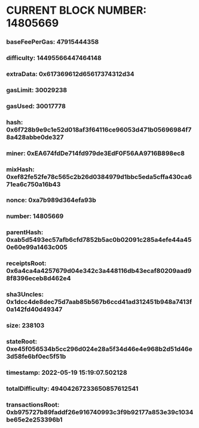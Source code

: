 # CURRENT BLOCK NUMBER: 14805669

### baseFeePerGas: 47915444358
### difficulty: 14495566447464148
### extraData: 0x617369612d65617374312d34
### gasLimit: 30029238
### gasUsed: 30017778
### hash: 0x6f728b9e9c1e52d018af3f64116ce96053d471b05696984f78a428abbe0de327
### miner: 0xEA674fdDe714fd979de3EdF0F56AA9716B898ec8
### mixHash: 0xef82fe52fe78c565c2b26d0384979d1bbc5eda5cffa430ca671ea6c750a16b43
### nonce: 0xa7b989d364efa93b
### number: 14805669
### parentHash: 0xab5d5493ec57afb6cfd7852b5ac0b02091c285a4efe44a450e60e99a1463c005
### receiptsRoot: 0x6a4ca4a4257679d04e342c3a448116db43ecaf80209aad98f8396eceb8d462e4
### sha3Uncles: 0x1dcc4de8dec75d7aab85b567b6ccd41ad312451b948a7413f0a142fd40d49347
### size: 238103
### stateRoot: 0xe45f056534b5cc296d024e28a5f34d46e4e968b2d51d46e3d58fe6bf0ec5f51b
### timestamp: 2022-05-19 15:19:07.502128
### totalDifficulty: 49404267233650857612541
### transactionsRoot: 0xb975727b89faddf26e916740993c3f9b92177a853e39c1034be65e2e253396b1

